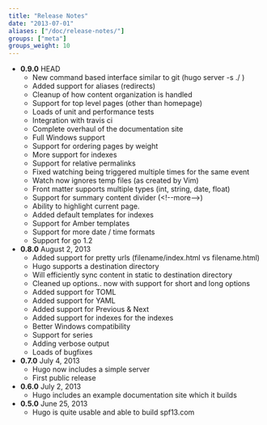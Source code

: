 ```yaml
---
title: "Release Notes"
date: "2013-07-01"
aliases: ["/doc/release-notes/"]
groups: ["meta"]
groups_weight: 10
---
```


* **0.9.0** HEAD
  * New command based interface similar to git (hugo server -s ./ )
  * Added support for aliases (redirects)
  * Cleanup of how content organization is handled
  * Support for top level pages (other than homepage)
  * Loads of unit and performance tests
  * Integration with travis ci
  * Complete overhaul of the documentation site
  * Full Windows support
  * Support for ordering pages by weight
  * More support for indexes
  * Support for relative permalinks
  * Fixed watching being triggered multiple times for the same event
  * Watch now ignores temp files (as created by Vim)
  * Front matter supports multiple types (int, string, date, float)
  * Support for summary content divider (&lt;!--more-->)
  * Ability to highlight current page.
  * Added default templates for indexes
  * Support for Amber templates
  * Support for more date / time formats
  * Support for go 1.2
* **0.8.0** August 2, 2013
  * Added support for pretty urls (filename/index.html vs filename.html)
  * Hugo supports a destination directory
  * Will efficiently sync content in static to destination directory
  * Cleaned up options.. now with support for short and long options
  * Added support for TOML
  * Added support for YAML
  * Added support for Previous & Next
  * Added support for indexes for the indexes
  * Better Windows compatibility
  * Support for series
  * Adding verbose output
  * Loads of bugfixes
* **0.7.0** July 4, 2013
  * Hugo now includes a simple server
  * First public release
* **0.6.0** July 2, 2013
  * Hugo includes an example documentation site which it builds
* **0.5.0** June 25, 2013
  * Hugo is quite usable and able to build spf13.com

